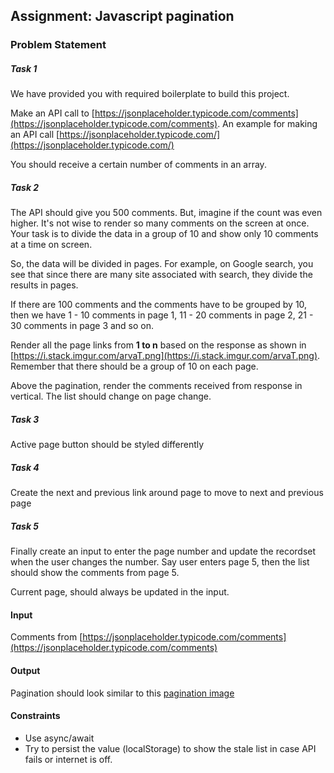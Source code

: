 ## Assignment: Javascript pagination
### Problem Statement
##### Task 1
We have provided you with required boilerplate to build this project.

Make an API call to [https://jsonplaceholder.typicode.com/comments](https://jsonplaceholder.typicode.com/comments). An example for making an API call [https://jsonplaceholder.typicode.com/](https://jsonplaceholder.typicode.com/)

You should receive a certain number of comments in an array.

##### Task 2
The API should give you 500 comments. But, imagine if the count was even higher. It's not wise to render so many comments on the screen at once. Your task is to divide the data in a group of 10 and show only 10 comments at a time on screen.

So, the data will be divided in pages. For example, on Google search, you see that since there are many site associated with search, they divide the results in pages.

If there are 100 comments and the comments have to be grouped by 10, then we have 1 - 10 comments in page 1, 11 - 20 comments in page 2, 21 - 30 comments in page 3 and so on.

Render all the page links from **1 to n** based on the response as shown in [https://i.stack.imgur.com/arvaT.png](https://i.stack.imgur.com/arvaT.png). Remember that there should be a group of 10 on each page.

Above the pagination, render the comments received from response in vertical. The list should change on page change.

##### Task 3
Active page button should be styled differently

##### Task 4
Create the next and previous link around page to move to next and previous page

##### Task 5
Finally create an input to enter the page number and update the recordset when the user changes the number. Say user enters page 5, then the list should show the comments from page 5.

Current page, should always be updated in the input.

#### Input
Comments from [https://jsonplaceholder.typicode.com/comments](https://jsonplaceholder.typicode.com/comments)

#### Output
Pagination should look similar to this [pagination image](https://www.sketchappsources.com/resources/source-image/pagination-sudheer.png)

#### Constraints
- Use async/await
- Try to persist the value (localStorage) to show the stale list in case API fails or internet is off.
